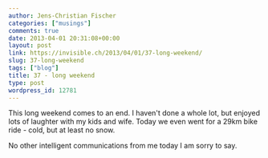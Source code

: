 ```yaml
---
author: Jens-Christian Fischer
categories: ["musings"]
comments: true
date: 2013-04-01 20:31:08+00:00
layout: post
link: https://invisible.ch/2013/04/01/37-long-weekend/
slug: 37-long-weekend
tags: ["blog"]
title: 37 - long weekend
type: post
wordpress_id: 12781
---
```


This long weekend comes to an end. I haven't done a whole lot, but enjoyed lots of laughter with my kids and wife. Today we even went for a 29km bike ride - cold, but at least no snow.

No other intelligent communications from me today I am sorry to say.
